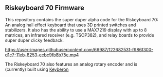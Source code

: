 ## Riskeyboard 70 Firmware

This repository contains the super duper alpha code for the Riskeyboard 70: An analog hall effect keyboard that uses 3D printed switches and stabilizers.  It also has the ability to use a MAX7219 display with up to 8 matrices, an infrared receiver (e.g. TSOP382), and relay boards to provide super duper clicky feedback.

https://user-images.githubusercontent.com/66987/122682531-f986f300-d1c7-11eb-8253-ecbc9fb8b75e.mp4

The Riskeyboard 70 also features an analog rotary encoder and is (currently) built using [Keyberon](https://github.com/TeXitoi/keyberon)
